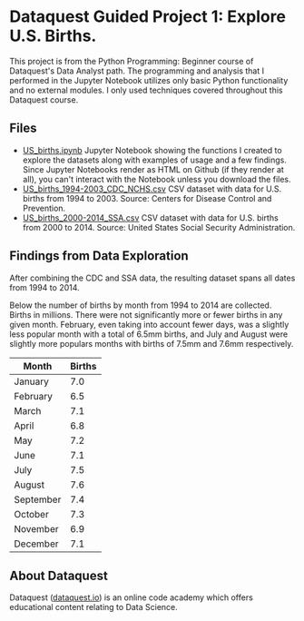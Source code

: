 # Dataquest Guided Project 1: Explore U.S. Births.
This project is from the Python Programming: Beginner course of Dataquest's Data Analyst path. The programming and analysis that I performed in the Jupyter Notebook utilizes only basic Python functionality and no external modules. I only used techniques covered throughout this Dataquest course.

## Files
- [US_births.ipynb](https://github.com/KPwagner/dataquest-project1-US-births/blob/master/US_births.ipynb) Jupyter Notebook showing the functions I created to explore the datasets along with examples of usage and a few findings. Since Jupyter Notebooks render as HTML on Github (if they render at all), you can't interact with the Notebook unless you download the files.
- [US_births_1994-2003_CDC_NCHS.csv](https://github.com/KPwagner/dataquest-project1-US-births/blob/master/US_births_1994-2003_CDC_NCHS.csv) CSV dataset with data for U.S. births from 1994 to 2003. Source: Centers for Disease Control and Prevention.
- [US_births_2000-2014_SSA.csv](https://github.com/KPwagner/dataquest-project1-US-births/blob/master/US_births_2000-2014_SSA.csv) CSV dataset with data for U.S. births from 2000 to 2014. Source: United States Social Security Administration.

## Findings from Data Exploration
After combining the CDC and SSA data, the resulting dataset spans all dates from 1994 to 2014.

Below the number of births by month from 1994 to 2014 are collected. Births in millions. There were not significantly more or fewer births in any given month. February, even taking into account fewer days, was a slightly less popular month with a total of 6.5mm births, and July and August were slightly more populars months with births of 7.5mm and 7.6mm respectively.

| Month | Births |
| ----- | ------ |
| January | 7.0 |
| February | 6.5 |
| March | 7.1 |
| April | 6.8 |
| May | 7.2 |
| June | 7.1 |
| July | 7.5 |
| August | 7.6 |
| September | 7.4 |
| October | 7.3 |
| November | 6.9 |
| December | 7.1 |

## About Dataquest
Dataquest ([dataquest.io](https://www.dataquest.io/home)) is an online code academy which offers educational content relating to Data Science.
